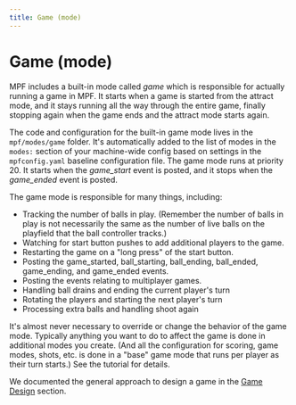 ```yaml
---
title: Game (mode)
---
```


# Game (mode)


MPF includes a built-in mode called *game* which is responsible for
actually running a game in MPF. It starts when a game is started from
the attract mode, and it stays running all the way through the entire
game, finally stopping again when the game ends and the attract mode
starts again.

The code and configuration for the built-in game mode lives in the
`mpf/modes/game` folder. It's automatically added to the list of modes
in the `modes:` section of your machine-wide config based on settings in
the `mpfconfig.yaml` baseline configuration file. The game mode runs at
priority 20. It starts when the *game_start* event is posted, and it
stops when the *game_ended* event is posted.

The game mode is responsible for many things, including:

* Tracking the number of balls in play. (Remember the number of balls
    in play is not necessarily the same as the number of live balls on
    the playfield that the ball controller tracks.)
* Watching for start button pushes to add additional players to the
    game.
* Restarting the game on a "long press" of the start button.
* Posting the game_started, ball_starting, ball_ending, ball_ended,
    game_ending, and game_ended events.
* Posting the events relating to multiplayer games.
* Handling ball drains and ending the current player's turn
* Rotating the players and starting the next player's turn
* Processing extra balls and handling shoot again

It's almost never necessary to override or change the behavior of the
game mode. Typically anything you want to do to affect the game is done
in additional modes you create. (And all the configuration for scoring,
game modes, shots, etc. is done in a "base" game mode that runs per
player as their turn starts.) See the tutorial for details.

We documented the general approach to design a game in the
[Game Design](../../game_design/index.md)
section.

